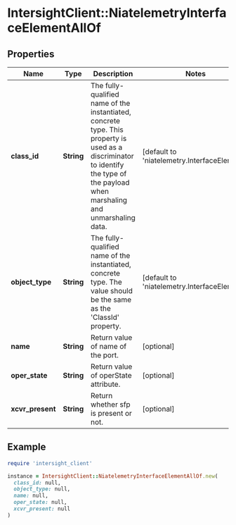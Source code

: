# IntersightClient::NiatelemetryInterfaceElementAllOf

## Properties

| Name | Type | Description | Notes |
| ---- | ---- | ----------- | ----- |
| **class_id** | **String** | The fully-qualified name of the instantiated, concrete type. This property is used as a discriminator to identify the type of the payload when marshaling and unmarshaling data. | [default to &#39;niatelemetry.InterfaceElement&#39;] |
| **object_type** | **String** | The fully-qualified name of the instantiated, concrete type. The value should be the same as the &#39;ClassId&#39; property. | [default to &#39;niatelemetry.InterfaceElement&#39;] |
| **name** | **String** | Return value of name of the port. | [optional] |
| **oper_state** | **String** | Return value of operState attribute. | [optional] |
| **xcvr_present** | **String** | Return whether sfp is present or not. | [optional] |

## Example

```ruby
require 'intersight_client'

instance = IntersightClient::NiatelemetryInterfaceElementAllOf.new(
  class_id: null,
  object_type: null,
  name: null,
  oper_state: null,
  xcvr_present: null
)
```

